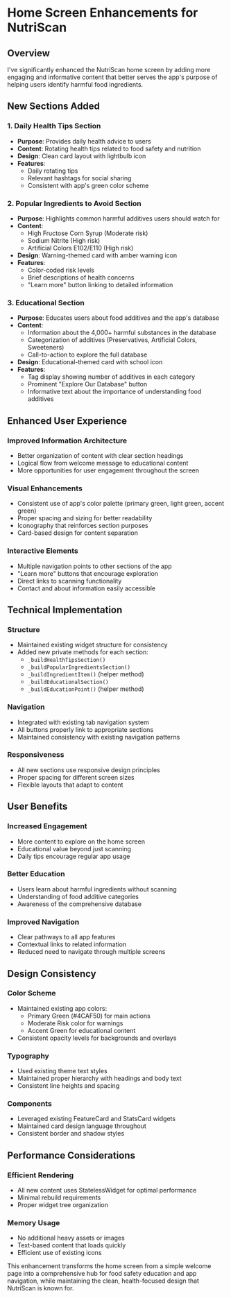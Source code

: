# Home Screen Enhancements for NutriScan

## Overview
I've significantly enhanced the NutriScan home screen by adding more engaging and informative content that better serves the app's purpose of helping users identify harmful food ingredients.

## New Sections Added

### 1. Daily Health Tips Section
- **Purpose**: Provides daily health advice to users
- **Content**: Rotating health tips related to food safety and nutrition
- **Design**: Clean card layout with lightbulb icon
- **Features**: 
  - Daily rotating tips
  - Relevant hashtags for social sharing
  - Consistent with app's green color scheme

### 2. Popular Ingredients to Avoid Section
- **Purpose**: Highlights common harmful additives users should watch for
- **Content**: 
  - High Fructose Corn Syrup (Moderate risk)
  - Sodium Nitrite (High risk)
  - Artificial Colors E102/E110 (High risk)
- **Design**: Warning-themed card with amber warning icon
- **Features**:
  - Color-coded risk levels
  - Brief descriptions of health concerns
  - "Learn more" button linking to detailed information

### 3. Educational Section
- **Purpose**: Educates users about food additives and the app's database
- **Content**:
  - Information about the 4,000+ harmful substances in the database
  - Categorization of additives (Preservatives, Artificial Colors, Sweeteners)
  - Call-to-action to explore the full database
- **Design**: Educational-themed card with school icon
- **Features**:
  - Tag display showing number of additives in each category
  - Prominent "Explore Our Database" button
  - Informative text about the importance of understanding food additives

## Enhanced User Experience

### Improved Information Architecture
- Better organization of content with clear section headings
- Logical flow from welcome message to educational content
- More opportunities for user engagement throughout the screen

### Visual Enhancements
- Consistent use of app's color palette (primary green, light green, accent green)
- Proper spacing and sizing for better readability
- Iconography that reinforces section purposes
- Card-based design for content separation

### Interactive Elements
- Multiple navigation points to other sections of the app
- "Learn more" buttons that encourage exploration
- Direct links to scanning functionality
- Contact and about information easily accessible

## Technical Implementation

### Structure
- Maintained existing widget structure for consistency
- Added new private methods for each section:
  - `_buildHealthTipsSection()`
  - `_buildPopularIngredientsSection()`
  - `_buildIngredientItem()` (helper method)
  - `_buildEducationalSection()`
  - `_buildEducationPoint()` (helper method)

### Navigation
- Integrated with existing tab navigation system
- All buttons properly link to appropriate sections
- Maintained consistency with existing navigation patterns

### Responsiveness
- All new sections use responsive design principles
- Proper spacing for different screen sizes
- Flexible layouts that adapt to content

## User Benefits

### Increased Engagement
- More content to explore on the home screen
- Educational value beyond just scanning
- Daily tips encourage regular app usage

### Better Education
- Users learn about harmful ingredients without scanning
- Understanding of food additive categories
- Awareness of the comprehensive database

### Improved Navigation
- Clear pathways to all app features
- Contextual links to related information
- Reduced need to navigate through multiple screens

## Design Consistency

### Color Scheme
- Maintained existing app colors:
  - Primary Green (#4CAF50) for main actions
  - Moderate Risk color for warnings
  - Accent Green for educational content
- Consistent opacity levels for backgrounds and overlays

### Typography
- Used existing theme text styles
- Maintained proper hierarchy with headings and body text
- Consistent line heights and spacing

### Components
- Leveraged existing FeatureCard and StatsCard widgets
- Maintained card design language throughout
- Consistent border and shadow styles

## Performance Considerations

### Efficient Rendering
- All new content uses StatelessWidget for optimal performance
- Minimal rebuild requirements
- Proper widget tree organization

### Memory Usage
- No additional heavy assets or images
- Text-based content that loads quickly
- Efficient use of existing icons

This enhancement transforms the home screen from a simple welcome page into a comprehensive hub for food safety education and app navigation, while maintaining the clean, health-focused design that NutriScan is known for.